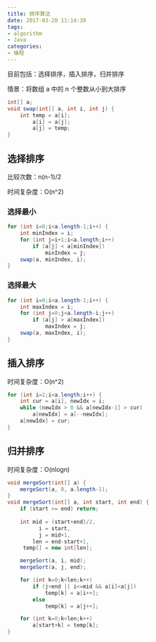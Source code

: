 ```yaml
---
title: 排序算法
date: 2017-03-20 11:14:39
tags:
- algorithm
- Java
categories:
- 编程
---
```


目前包括：选择排序，插入排序，归并排序

情景：将数组 a 中的 n 个整数从小到大排序

```java
int[] a;
void swap(int[] a, int i, int j) {
    int temp = a[i];
        a[i] = a[j];
        a[j] = temp;
}
```

<!-- more -->

## 选择排序

比较次数：n(n-1)/2

时间复杂度：O(n^2)

### 选择最小

```java
for (int i=0;i<a.length-1;i++) {
    int minIndex = i;
    for (int j=i+1;i<a.length;i++)
        if (a[j] < a[minIndex])
            minIndex = j;
    swap(a, minIndex, i);
}
```

### 选择最大

```java
for (int i=0;i<a.length-1;i++) {
    int maxIndex = i;
    for (int j=0;j<a.length-i;j++)
        if (a[j] > a[maxIndex])
            maxIndex = j;
    swap(a, maxIndex, i);
}
```

## 插入排序

时间复杂度：O(n^2)

```java
for (int i=1;i<a.length;i++) {
    int cur = a[i], newIdx = i;
    while (newIdx > 0 && a[newIdx-1] > cur)
        a[newIdx] = a[--newIdx];
    a[newIdx] = cur;
}
```

## 归并排序

时间复杂度：O(nlogn)

```java
void mergeSort(int[] a) {
    mergeSort(a, 0, a.length-1);
}
void mergeSort(int[] a, int start, int end) {
    if (start >= end) return;
    
    int mid = (start+end)/2,
          i = start,
          j = mid+1,
        len = end-start+1,
     temp[] = new int[len];

    mergeSort(a, i, mid);
    mergeSort(a, j, end);

    for (int k=0;k<len;k++)
        if (j>end || i<=mid && a[i]<a[j])
            temp[k] = a[i++];
        else
            temp[k] = a[j++];

    for (int k=0;k<len;k++)
        a[start+k] = temp[k];
}
```
